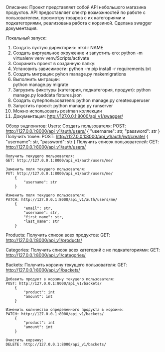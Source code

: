 Описание:
Проект представляет собой API небольшого магазина продуктов. API предоставляет спектр возможностей по работе с пользователем, просмотру товаров с их категориями и подкатегориями, реализована работа с корзиной. Сделана swagger документация.

Локальный запуск:
1) Создать пустую директорию:
    mkdir NAME
2) Создать виртуальное окружение и запустить его:
    python -m virtualenv venv
    venv/Scripts/activate
3) Сохранить проект в созданную папку:
4) Установить зависимости:
    python -m pip install -r requirements.txt
5) Создать миграции:
    pyhon manage.py makemigrations
6) Выполнить миграции:  
    python manage.py migrate
7) Загрузить фикстуры (категория, подкатегория, продукт):
    python manage.py loaddata fixtures.json
8) Создать суперпользователя:
    python manage.py createsuperuser
9) Запустить проект:
    python manage.py runserver
10) Можно использовать postman коллекции
11) Документация: http://127.0.0.1:8000/api_v1/swagger/

Обзор эндпоинтов:
Users:
    Создать пользователя:
    POST: http://127.0.0.1:8000/api_v1/auth/users/
        {
            "username": str,
            "password": str
        }
    Получить токен:
    POST: http://127.0.0.1:8000/api_v1/auth/jwt/create/
        {
            "username": str,
            "password": str
        }
    Получить список пользователей:
    GET: http://127.0.0.1:8000/api_v1/auth/users/

    Получить текущего пользователя:
    GET: http://127.0.0.1:8000/api_v1/auth/users/me/

    Заменить поля текущего пользователя:
    PUT: http://127.0.0.1:8000/api_v1/auth/users/me/
        {
            "username": str
        }

    Изменить поля текущего пользователя:
    PATCH: http://127.0.0.1:8000/api_v1/auth/users/me/
        {
            "email": str,
            "username": str,
            "first_name": str,
            "last_name": str
        }

Products:
    Получить список всех продуктов:
    GET: http://127.0.0.1:8000/api_v1/products/

Categories:
    Получить список всех категорий с их подкатегориями:
    GET: http://127.0.0.1:8000/api_v1/categories/

Backets:
    Получить корзину текущего пользователя:
    GET: http://127.0.0.1:8000/api_v1/backets/

    Добавить продукт в корзину текущего пользователя:
    POST: http://127.0.0.1:8000/api_v1/backets/
        {
            "product": int
            "amount": int
        }
    
    Изменить количество определенного продукта в корзине:
    PATCH: http://127.0.0.1:8000/api_v1/backets/
        {
            "product": int
            "amount": int
        }
    
    Очистить корзину:
    DELETE: http://127.0.0.1:8000/api_v1/backets/
